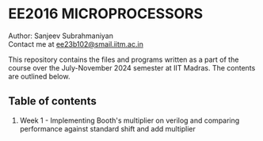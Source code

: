 # EE2016 MICROPROCESSORS

Author: Sanjeev Subrahmaniyan <br>
Contact me at ee23b102@smail.iitm.ac.in

This repository contains the files and programs written as a part of the course over the July-November 2024 semester at IIT Madras. The contents are outlined below.

## Table of contents

1. Week 1 - Implementing Booth's multiplier on verilog and comparing performance against standard shift and add multiplier